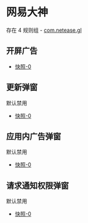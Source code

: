 # 网易大神

存在 4 规则组 - [com.netease.gl](/src/apps/com.netease.gl.ts)

## 开屏广告

- [快照-0](https://i.gkd.li/import/12883227)

## 更新弹窗

默认禁用

- [快照-0](https://i.gkd.li/import/12883135)

## 应用内广告弹窗

默认禁用

- [快照-0](https://i.gkd.li/import/12883277)

## 请求通知权限弹窗

默认禁用

- [快照-0](https://i.gkd.li/import/13072071)
